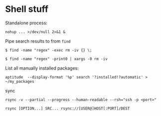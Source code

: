 # Shell stuff

Standalone process:

```
nohup ... >/dev/null 2>&1 &
```

Pipe search results to from `find`

    $ find -name "regex" -exec rm -iv {} \;

    $ find -name "regex" -print0 | xargs -0 rm -iv


List all manually installed packages:

    aptitude  --display-format '%p' search '?installed!?automatic' > ~/my_packages


sync

    rsync -v --partial --progress --human-readable --rsh="ssh -p <port>"

    rsync [OPTION...] SRC... rsync://[USER@]HOST[:PORT]/DEST
